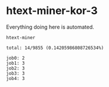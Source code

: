 # htext-miner-kor-3

Everything doing here is automated.

```
htext-miner

total: 14/9855 (0.14205986808726534%)

job0: 2
job1: 3
job2: 3
job3: 3
job4: 3
```